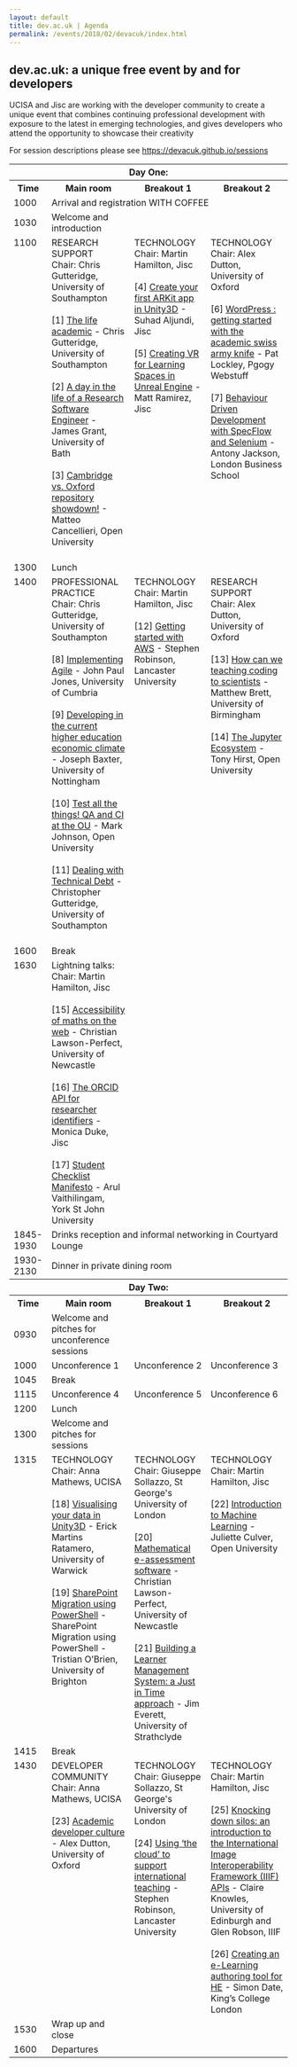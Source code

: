 ```yaml
---
layout: default
title: dev.ac.uk | Agenda
permalink: /events/2018/02/devacuk/index.html
---
```


## dev.ac.uk: a unique free event by and for developers

UCISA and Jisc are working with the developer community to create a unique event that combines continuing professional development with exposure to the latest in emerging technologies, and gives developers who attend the opportunity to showcase their creativity

For session descriptions please see <a hef="https://devacuk.github.io/sessions">https://devacuk.github.io/sessions</a>

<table>
  <tr><th colspan="4">Day One:</th></tr>
  <tr>
    <th>Time</th>
    <th>Main room</th>
    <th>Breakout 1</th>
    <th>Breakout 2</th>
  </tr>
  <tr>
    <td>1000</td>
    <td colspan="3">Arrival and registration WITH COFFEE</td>
  </tr>
  <tr>
    <td>1030</td>
    <td>Welcome and introduction</td>
    <td></td>
    <td></td>
  </tr>
  <tr><td valign="top">1100</td>
    <td valign="top">
      RESEARCH SUPPORT<br/>
      Chair: Chris Gutteridge, University of Southampton<br/><br/>
      [1] <a href="1/">The life academic</a> - Chris Gutteridge, University of Southampton<br/><br/>
      [2] <a href="2/">A day in the life of a Research Software Engineer</a> - James Grant, University of Bath<br/><br/>
      [3] <a href="3/">Cambridge vs. Oxford repository showdown!</a> - Matteo Cancellieri, Open University<br/><br/>
    </td>
    <td valign="top">
      TECHNOLOGY<br/>
      Chair: Martin Hamilton, Jisc<br/><br/>
      [4] <a href="4/">Create your first ARKit app in Unity3D</a> - Suhad Aljundi, Jisc<br/><br/>
      [5] <a href="5/">Creating VR for Learning Spaces in Unreal Engine</a> - Matt Ramirez, Jisc<br/>
    </td>
    <td valign="top">
      TECHNOLOGY<br/>
      Chair: Alex Dutton, University of Oxford<br/><br/>
      [6] <a href="6/">WordPress : getting started with the academic swiss army knife</a> - Pat Lockley, Pgogy Webstuff<br/><br/>
      [7] <a href="7/">Behaviour Driven Development with SpecFlow and Selenium</a> - Antony Jackson, London Business School<br/>
    </td>
  </tr>
  <tr><td>1300</td><td colspan="3">Lunch</td>
  </tr>
  <tr><td valign="top">1400</td>
    <td valign="top">
      PROFESSIONAL PRACTICE<br/>
      Chair: Chris Gutteridge, University of Southampton<br/><br/>
      [8] <a href="8/">Implementing Agile</a> - John Paul Jones, University of Cumbria<br/><br/>
      [9] <a href="9/">Developing in the current higher education economic climate</a> - Joseph Baxter, University of Nottingham<br/><br/>
      [10] <a href="10/">Test all the things! QA and CI at the OU</a> - Mark Johnson, Open University<br/><br/>
      [11] <a href="11/">Dealing with Technical Debt</a> - Christopher Gutteridge, University of Southampton<br/><br/>
    <td valign="top">
      TECHNOLOGY<br/>
      Chair: Martin Hamilton, Jisc<br/><br/>
      [12] <a href="12/">Getting started with AWS</a> - Stephen Robinson, Lancaster University<br/>
    </td>
    <td valign="top">
      RESEARCH SUPPORT<br/>
      Chair: Alex Dutton, University of Oxford<br/><br/>
      [13] <a href="13/">How can we teaching coding to scientists</a> - Matthew Brett, University of Birmingham<br/><br/>
      [14] <a href="14/">The Jupyter Ecosystem</a> - Tony Hirst, Open University<br/>
    </td>
  
  <tr><td>1600</td><td colspan="3">Break</td>
  </tr>
  <tr><td valign="top">1630</td>
    <td valign="top">
    Lightning talks:<br/>
    Chair: Martin Hamilton, Jisc<br/><br/>
    [15] <a href="15/">Accessibility of maths on the web</a> - Christian Lawson-Perfect, University of Newcastle<br/><br/>
    [16] <a href="16/">The ORCID API for researcher identifiers</a> - Monica Duke, Jisc<br/><br/>
    [17] <a href="17/">Student Checklist Manifesto</a> - Arul Vaithilingam, York St John University<br/>
    </td>
    <td>
    </td>
    <td>
    </td>
  </tr>
  <tr><td>1845-1930</td><td colspan="3">Drinks reception and informal networking in Courtyard Lounge</td></tr>
  <tr><td>1930-2130</td><td colspan="3">Dinner in private dining room</td></tr>
  <tr><th colspan="4">Day Two:</th></tr>
  <tr>
    <th>Time</th>
    <th>Main room</th>
    <th>Breakout 1</th>
    <th>Breakout 2</th>
  </tr>
  <tr>
    <td>0930</td>
    <td>Welcome and pitches for unconference sessions</td>
    <td></td>
    <td></td>
  </tr>
  <tr>
    <td>1000</td>
    <td>Unconference 1</td>
    <td>Unconference 2</td>
    <td>Unconference 3</td>
  </tr>
  <tr><td>1045</td><td colspan="3">Break</td></tr>
  <tr>
    <td>1115</td>
    <td>Unconference 4</td>
    <td>Unconference 5</td>
    <td>Unconference 6</td>
  </tr>
  <tr><td>1200</td><td colspan="3">Lunch</td></tr>
  <tr>
    <td>1300</td>
    <td>Welcome and pitches for sessions</td>
    <td></td>
    <td></td>
  </tr>
  <tr>
    <td valign="top">1315</td>
    <td valign="top">
      TECHNOLOGY<br/>
      Chair: Anna Mathews, UCISA<br/><br/>
      [18] <a href="18/">Visualising your data in Unity3D</a> - Erick Martins Ratamero, University of Warwick<br/><br/>
      [19] <a href="19/">SharePoint Migration using PowerShell</a> - SharePoint Migration using PowerShell - Tristian O’Brien, University of Brighton<br/>
    </td>
    <td valign="top">
      TECHNOLOGY<br/>
      Chair: Giuseppe Sollazzo, St George's University of London<br/><br/>
      [20] <a href="20/">Mathematical e-assessment software</a> - Christian Lawson-Perfect, University of Newcastle<br/><br/>
      [21] <a href="21/">Building a Learner Management System: a Just in Time approach</a> - Jim Everett, University of Strathclyde<br/>
    </td>
    <td valign="top">
      TECHNOLOGY<br/>
      Chair: Martin Hamilton, Jisc<br/><br/>
      [22] <a href="22/">Introduction to Machine Learning</a> - Juliette Culver, Open University<br/>
    </td>
  </tr>
  <tr><td>1415</td><td colspan="3">Break</td></tr>
  <tr>
    <td valign="top">1430</td>
    <td valign="top">
      DEVELOPER COMMUNITY<br/>
      Chair: Anna Mathews, UCISA<br/><br/>
      [23] <a href="23/">Academic developer culture</a> - Alex Dutton, University of Oxford<br/>
    </td>
    <td valign="top">
      TECHNOLOGY<br/>
      Chair: Giuseppe Sollazzo, St George's University of London<br/><br/>
      [24] <a href="24/">Using ‘the cloud’ to support international teaching</a> - Stephen Robinson, Lancaster University<br/>
    </td>
    <td valign="top">
      TECHNOLOGY<br/>
      Chair: Martin Hamilton, Jisc<br/><br/>
      [25] <a href="25/">Knocking down silos: an introduction to the International Image Interoperability Framework (IIIF) APIs</a> - Claire Knowles, University of Edinburgh and Glen Robson, IIIF<br/><br/>
      [26] <a href="26/">Creating an e-Learning authoring tool for HE</a> - Simon Date, King’s College London<br/>
    </td>
  </tr>
  <tr><td>1530</td><td>Wrap up and close</td><td></td><td></td></tr>
  <tr><td>1600</td><td colspan="3">Departures</td>


